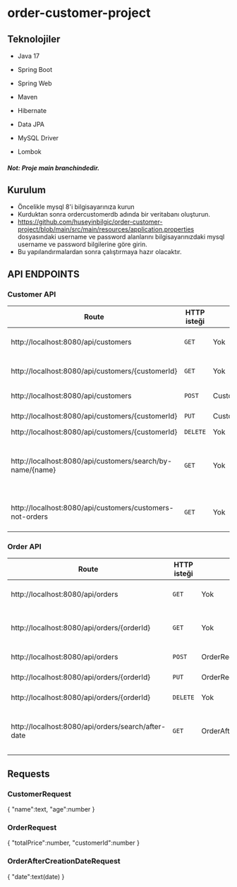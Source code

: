 # order-customer-project

## Teknolojiler
* Java 17
* Spring Boot

* Spring Web
* Maven
* Hibernate
* Data JPA 
* MySQL Driver
* Lombok
##### Not: Proje main branchindedir.
## Kurulum
* Öncelikle mysql 8'i bilgisayarınıza kurun
* Kurduktan sonra ordercustomerdb adında bir veritabanı oluşturun.
* https://github.com/huseyinbilgic/order-customer-project/blob/main/src/main/resources/application.properties dosyasındaki username ve password alanlarını bilgisayarınızdaki mysql username ve password bilgilerine göre girin.
* Bu yapılandırmalardan sonra çalıştırmaya hazır olacaktır.

## API ENDPOINTS
### Customer API
| Route  | HTTP isteği | Body   | Açıklama   |
|---|---|---|---|
| http://localhost:8080/api/customers  | `GET`   |  Yok | Tüm müşterileri getir
| http://localhost:8080/api/customers/{customerId}  |`GET`   |  Yok | Id'ye göre müşteri getir
| http://localhost:8080/api/customers |`POST`   |  CustomerRequest | Müşteri oluştur 
| http://localhost:8080/api/customers/{customerId}  |`PUT`   |  CustomerRequest | Müşteri güncelle
| http://localhost:8080/api/customers/{customerId}  |`DELETE`   |  Yok | Müşteri sil
| http://localhost:8080/api/customers/search/by-name/{name}  |`GET`   |  Yok | Müşteri adı girilen değeri içeren müşterileri getir
| http://localhost:8080/api/customers/customers-not-orders  |`GET`   |  Yok | Siparişi olmayan müşterileri getirir


### Order API
| Route  | HTTP isteği | Body   | Açıklama   |
|---|---|---|---|
| http://localhost:8080/api/orders  |`GET`   |  Yok | Tüm siparişleri getir
| http://localhost:8080/api/orders/{orderId}  |`GET`   |  Yok | Id'ye göre sipariş getir
| http://localhost:8080/api/orders  |`POST`   |  OrderRequest | Sipariş oluştur
| http://localhost:8080/api/orders/{orderId}  |`PUT`   |  OrderRequest | Müşteri güncelle
| http://localhost:8080/api/orders/{orderId}  |`DELETE`   |  Yok | Müşteri silme
| http://localhost:8080/api/orders/search/after-date  |`GET`   |  OrderAfterCreationDateRequest | Girilen tarihten sonra yapılan siparişler


## Requests

### CustomerRequest 
{
    "name":text,
    "age":number
}
### OrderRequest 
{
    "totalPrice":number,
    "customerId":number
}

### OrderAfterCreationDateRequest
{
    "date":text(date)
}


